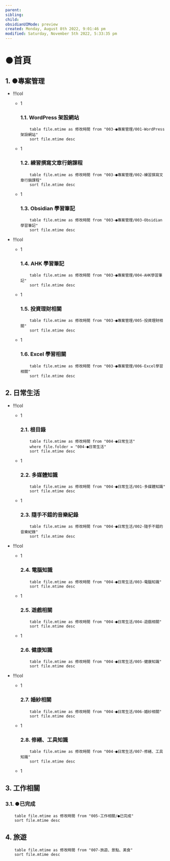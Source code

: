 ```yaml
---
parent: 
sibling: 
child: 
obsidianUIMode: preview
created: Monday, August 8th 2022, 9:01:46 pm
modified: Saturday, November 5th 2022, 5:33:35 pm
---
```

# ●首頁
## 1. ●專案管理

- !!!col
	- 1
		### 1.1. WordPress 架設網站
		```dataview
			table file.mtime as 修改時間 from "003-●專案管理/001-WordPress架設網站" 
			sort file.mtime desc
		```
	- 1
		 ### 1.2. 練習撰寫文章行銷課程
		```dataview
			table file.mtime as 修改時間 from "003-●專案管理/002-練習撰寫文章行銷課程" 
			sort file.mtime desc
		```
	- 1
		### 1.3. Obsidian 學習筆記
		```dataview
			table file.mtime as 修改時間 from "003-●專案管理/003-Obsidian學習筆記" 
			sort file.mtime desc
		```


- !!!col
	- 1
		### 1.4. AHK 學習筆記
		```dataview
			table file.mtime as 修改時間 from "003-●專案管理/004-AHK學習筆記" 
			sort file.mtime desc
		```
	- 1
		### 1.5. 投資理財相關
		```dataview
			table file.mtime as 修改時間 from "003-●專案管理/005-投資理財相關" 
			sort file.mtime desc
		```
	- 1
		### 1.6. Excel 學習相關
		```dataview
			table file.mtime as 修改時間 from "003-●專案管理/006-Excel學習相關" 
			sort file.mtime desc
		```


## 2. 日常生活





- !!!col
	- 1
		### 2.1. 根目錄
		```dataview
			table file.mtime as 修改時間 from "004-●日常生活" 
			where file.folder = "004-●日常生活"
			sort file.mtime desc
		```
	- 1
		### 2.2. 多媒體知識
		```dataview
			table file.mtime as 修改時間 from "004-●日常生活/001-多媒體知識" 
			sort file.mtime desc
		```
	- 1
		### 2.3. 隨手不錯的音樂紀錄
		```dataview
			table file.mtime as 修改時間 from "004-●日常生活/002-隨手不錯的音樂紀錄" 
			sort file.mtime desc
		```




- !!!col
	- 1
		### 2.4. 電腦知識
		```dataview
			table file.mtime as 修改時間 from "004-●日常生活/003-電腦知識" 
			sort file.mtime desc
		```
	- 1
		### 2.5. 遊戲相關
		```dataview
			table file.mtime as 修改時間 from "004-●日常生活/004-遊戲相關" 
			sort file.mtime desc
		```
	- 1
		### 2.6. 健康知識
		```dataview
			table file.mtime as 修改時間 from "004-●日常生活/005-健康知識" 
			sort file.mtime desc
		```


- !!!col
	- 1
		### 2.7. 婚紗相關
		```dataview
			table file.mtime as 修改時間 from "004-●日常生活/006-婚紗相關" 
			sort file.mtime desc
		```
	- 1
		### 2.8. 修繕、工具知識
		```dataview
			table file.mtime as 修改時間 from "004-●日常生活/007-修繕、工具知識" 
			sort file.mtime desc
		```
	- 1

## 3. 工作相關
### 3.1. ●已完成
```dataview
	table file.mtime as 修改時間 from "005-工作相關/●已完成" 
	sort file.mtime desc
```

## 4. 旅遊
```dataview
	table file.mtime as 修改時間 from "007-旅遊、景點、美食" 
	sort file.mtime desc
```


